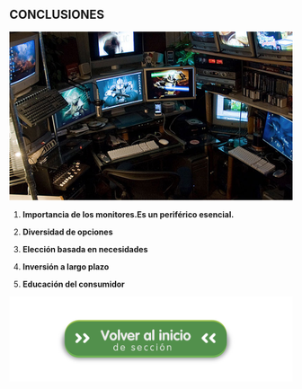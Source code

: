 ## CONCLUSIONES
![per](img/perifericos.jpg)
1. **Importancia de los monitores.Es un periférico esencial.**

2. **Diversidad de opciones**

3. **Elección basada en necesidades**
4. **Inversión a largo plazo**

5. **Educación del consumidor**

[![Volver al README](img/seccion.png)](README.md)
